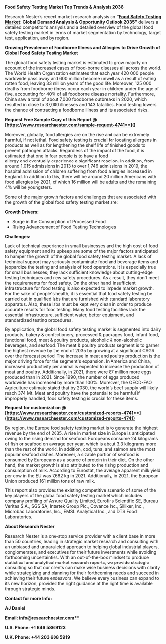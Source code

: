 ﻿**Food Safety Testing Market Top Trends & Analysis 2036**

Research Nester’s recent market research analysis on **“[Food Safety Testing Market](https://www.researchnester.com/reports/food-safety-testing-market/4741): Global Demand Analysis & Opportunity Outlook 2035”** delivers a detailed competitor’s analysis and a detailed overview of the global food safety testing market in terms of market segmentation by technology, target test, application, and by region. 

**Growing Prevalence of Foodborne Illness and Allergies to Drive Growth of Global Food Safety Testing Market**

The global food safety testing market is estimated to grow majorly on account of the increased cases of food-borne diseases all across the world. The World Health Organization estimates that each year 420 000 people worldwide pass away and 600 million become unwell as a result of eating rotten food, leaving 33 million years of the good life. Moreover, 125 000 deaths from foodborne illness occur each year in children under the age of five, accounting for 40% of all foodborne disease mortality. Furthermore, China saw a total of about 7,000 foodborne outbreaks in 2020, which resulted in close to 37,000 illnesses and 143 fatalities. Food testing lowers the chance of contracting a foodborne illness and its associated risks. 

<a name="_hlk168911023"></a><a name="_hlk168911453"></a>**Request Free Sample Copy of this Report @ [https://www.researchnester.com/sample-request-4741**]()**

Moreover, globally, food allergies are on the rise and can be extremely harmful, if not lethal. Food safety testing is crucial for locating allergens in products as well as for lengthening the shelf life of finished goods to prevent pathogen attacks. Regardless of the impact of the food, it is estimated that one in four people is to have a food allergy and eventually experience a significant reaction. In addition, from around 1,015 admissions in 2013 to over 1,746 admissions in 2019, the hospital admission of children suffering from food allergies increased in England. In addition to this, there will be around 20 million Americans with food allergies by 2021, of which 16 million will be adults and the remaining 4% will be youngsters. 

Some of the major growth factors and challenges that are associated with the growth of the global food safety testing market are:

**Growth Drivers:**

- Surge in the Consumption of Processed Food
- Rising Advancement of Food Testing Technologies

**Challenges:**

Lack of technical experience in small businesses and the high cost of food safety equipment and its upkeep are some of the major factors anticipated to hamper the growth of the global food safety testing market. A lack of technical support may seriously contaminate food and beverage items and jeopardize the testing and analysis of food operations. It is especially true for small businesses; they lack sufficient knowledge about cutting-edge testing techniques and new safety procedures. As a result, they don't meet the requirements for food safety. On the other hand, insufficient infrastructure for food testing is also expected to impede market growth. For the sake of people's health, it is essential that food safety testing be carried out in qualified labs that are furnished with standard laboratory apparatus. Also, these labs must be kept very clean in order to produce accurate results for food testing. Many food testing facilities lack the essential infrastructure, sufficient water, better equipment, and standardized testing procedures. 

By application, the global food safety testing market is segmented into dairy products, bakery & confectionery, processed & packages food, infant food, functional food, meat & poultry products, alcoholic & non-alcoholic beverages, and seafood. The meat & poultry products segment is to garner the highest revenue by the end of 2035 by growing at a significant CAGR over the forecast period. The increase in meat and poultry production is the major driving force for the segment's expansion. In America and China, increased productivity per animal is expected to increase the production of meat and poultry. Additionally, in 2021, there were 87 million more eggs produced than in 2021. Since 1990, the number of eggs produced worldwide has increased by more than 100%. Moreover, the OECD-FAO Agriculture estimate stated that by 2030, the world's beef supply will likely reach 374 Mt. Meat and poultry have the potential to be harmful if improperly handled, food safety testing is crucial for these items. 

**Request for customization @ [https://www.researchnester.com/customized-reports-4741**](https://www.researchnester.com/customized-reports-4741)**

By region, the Europe food safety testing market is to generate the highest revenue by the end of 2035. A rise in market size in Europe is anticipated owing to the rising demand for seafood. Europeans consume 24 kilograms of fish or seafood on average per year, which is about 3.3 kilograms more than the rest of the world. In addition, cod, tuna, and salmon are the most popular seafood dishes. Moreover, a sizable portion of seafood is consumed by Europeans as a source of protein in their diet. On the other hand, the market growth is also attributed to the rising production and consumption of milk. According to Eurostat, the average apparent milk yield per cow in the EU was 7,682 kg in 2021. Additionally, in 2021, the European Union produced 161 million tons of raw milk. 

This report also provides the existing competitive scenario of some of the key players of the global food safety testing market which includes company profiling of Assure Quality Limited, Eurofins Scientific SE, Bureau Veritas S.A., SGS SA, Intertek Group Plc., Covance Inc., Silliker, Inc., Microbac Laboratories, Inc., EMSL Analytical Inc., and DTS Food Laboratories. 

<a name="_hlk168910495"></a>**About Research Nester**

Research Nester is a one-stop service provider with a client base in more than 50 countries, leading in strategic market research and consulting with an unbiased and unparalleled approach to helping global industrial players, conglomerates, and executives for their future investments while avoiding forthcoming uncertainties. With an out-of-the-box mindset to produce statistical and analytical market research reports, we provide strategic consulting so that our clients can make wise business decisions with clarity while strategizing and planning for their forthcoming needs and succeed in achieving their future endeavors. We believe every business can expand to its new horizon, provided the right guidance at the right time is available through strategic minds.

**Contact for more Info:**

**AJ Daniel**

**Email: [info@researchnester.com**](mailto:info@researchnester.com)**

**U.S. Phone: +1 646 586 9123** 

**U.K. Phone: +44 203 608 5919**
